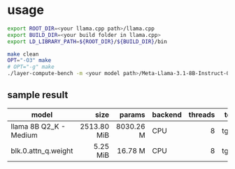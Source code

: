 # usage

```bash
export ROOT_DIR=<your llama.cpp path>/llama.cpp
export BUILD_DIR=<your build folder in llama.cpp>
export LD_LIBRARY_PATH=${ROOT_DIR}/${BUILD_DIR}/bin

make clean
OPT="-O3" make
# OPT="-g" make
./layer-compute-bench -m <your model path>/Meta-Llama-3.1-8B-Instruct-Q2_K.gguf -p 0 -n 64 -t 8 -ngl 3
```

## sample result

| model                          |         size |       params | backend    | threads |            test |                  t/s |
| ------------------------------ | -----------: | -----------: | ---------- | ------: | --------------: | -------------------: |
| llama 8B Q2_K - Medium         |  2513.80 MiB |    8030.26 M | CPU        |       8 |            tg64 |                 23.80 |
| blk.0.attn_q.weight            |     5.25 MiB |      16.78 M | CPU        |       8 |            tg64 |              11481.10 |